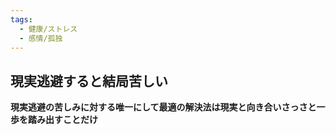 ```yaml
---
tags:
  - 健康/ストレス
  - 感情/孤独
---
```

## 現実逃避すると結局苦しい

**現実逃避の苦しみに対する唯一にして最適の解決法は現実と向き合いさっさと一歩を踏み出すことだけ**


